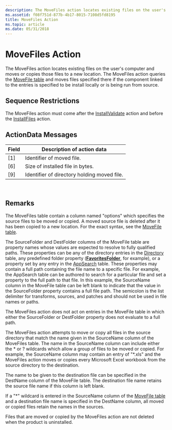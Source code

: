```yaml
---
description: The MoveFiles action locates existing files on the user's computer and moves or copies those files to a new location.
ms.assetid: f08f751d-877b-4b17-8015-7108d5fd8195
title: MoveFiles Action
ms.topic: article
ms.date: 05/31/2018
---
```


# MoveFiles Action

The MoveFiles action locates existing files on the user's computer and moves or copies those files to a new location. The MoveFiles action queries the [MoveFile table](movefile-table.md) and moves files specified there if the component linked to the entries is specified to be install locally or is being run from source.

## Sequence Restrictions

The MoveFiles action must come after the [InstallValidate](installvalidate-action.md) action and before the [InstallFiles](installfiles-action.md) action.

## ActionData Messages



| Field | Description of action data                  |
|-------|---------------------------------------------|
| \[1\] | Identifier of moved file.                   |
| \[6\] | Size of installed file in bytes.            |
| \[9\] | Identifier of directory holding moved file. |



 

## Remarks

The MoveFiles table contain a column named "options" which specifies the source files to be moved or copied. A moved source file is deleted after it has been copied to a new location. For the exact syntax, see the [MoveFile table](movefile-table.md).

The SourceFolder and DestFolder columns of the MoveFile table are property names whose values are expected to resolve to fully qualified paths. These properties can be any of the directory entries in the [Directory](directory-table.md) table, any predefined folder property ([**FavoritesFolder**](favoritesfolder.md), for example), or a property set by any entry in the [AppSearch](appsearch-table.md) table. These properties may contain a full path containing the file name to a specific file. For example, the AppSearch table can be authored to search for a particular file and set a property to the full path to that file. In this example, the SourceName column in the MoveFile table can be left blank to indicate that the value in the SourceFolder property contains a full file path. The semicolon is the list delimiter for transforms, sources, and patches and should not be used in file names or paths.

The MoveFiles action does not act on entries in the MoveFile table in which either the SourceFolder or DestFolder property does not evaluate to a full path.

The MoveFiles action attempts to move or copy all files in the source directory that match the name given in the SourceName column of the MoveFiles table. The name in the SourceName column can include either the \* or ? wildcards which allow a group of files to be moved or copied. For example, the SourceName column may contain an entry of "\*.xls" and the MoveFiles action moves or copies every Microsoft Excel workbook from the source directory to the destination.

The name to be given to the destination file can be specified in the DestName column of the MoveFile table. The destination file name retains the source file name if this column is left blank.

If a "\*" wildcard is entered in the SourceName column of the [MoveFile table](movefile-table.md) and a destination file name is specified in the DestName column, all moved or copied files retain the names in the sources.

Files that are moved or copied by the MoveFiles action are not deleted when the product is uninstalled.

 

 



